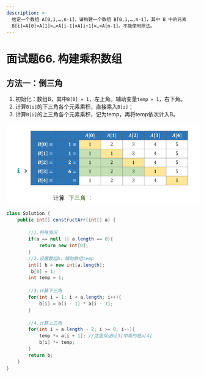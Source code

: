 ```yaml
---
description: >-
  给定一个数组 A[0,1,…,n-1]，请构建一个数组 B[0,1,…,n-1]，其中 B 中的元素
  B[i]=A[0]×A[1]×…×A[i-1]×A[i+1]×…×A[n-1]。不能使用除法。
---
```


# 面试题66. 构建乘积数组

## 方法一：倒三角

1. 初始化：数组B，其中`B[0] = 1`，左上角。辅助变量`temp = 1`，右下角。
2. 计算`B[i]`的下三角各个元素乘积，直接乘入`B[i]`；
3. 计算`B[i]`的上三角各个元素乘积，记为temp，再将temp依次计入B。

![](../.gitbook/assets/image%20%2824%29.png)

```java
class Solution {
    public int[] constructArr(int[] a) {
       
        //1.特殊情况
        if(a == null || a.length == 0){
            return new int[0];
        }
        //2.设置数组b，辅助数组temp 
        int[] b = new int[a.length];
         b[0] = 1;
        int temp = 1;

        //3.计算下三角
        for(int i = 1; i < a.length; i++){
            b[i] = b[i - 1] * a[i - 1];
        }

        //4.计算上三角
        for(int i = a.length - 2; i >= 0; i--){
            temp *= a[i + 1]; //这里保证b[3]中乘的是a[4]
            b[i] *= temp; 
        }
        return b;
    }
}
```

